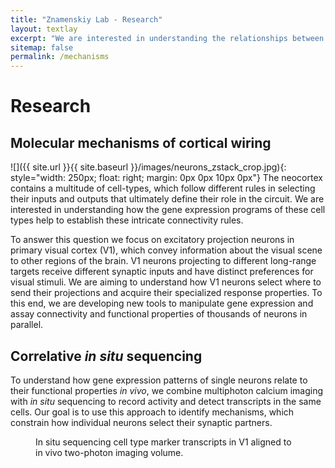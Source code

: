 ```yaml
---
title: "Znamenskiy Lab - Research"
layout: textlay
excerpt: "We are interested in understanding the relationships between gene expression, connectivity and function of cortical neurons."
sitemap: false
permalink: /mechanisms
---
```

# Research

## Molecular mechanisms of cortical wiring
![]({{ site.url }}{{ site.baseurl }}/images/neurons_zstack_crop.jpg){: style="width: 250px; float: right; margin: 0px 0px 10px 0px"}
The neocortex contains a multitude of cell-types, which follow different rules in
selecting their inputs and outputs that ultimately define their role in the circuit.
We are interested in understanding how the gene expression programs of these cell
types help to establish these intricate connectivity rules.

To answer this question we focus on excitatory projection neurons in primary
visual cortex (V1), which convey information about the visual scene to other
regions of the brain. V1 neurons projecting to different long-range targets receive
different synaptic inputs and have distinct preferences for visual stimuli. We
are aiming to understand how V1 neurons select where to send their projections
and acquire their specialized response properties. To this end, we are
developing new tools to manipulate gene expression and assay connectivity and
functional properties of thousands of neurons in parallel.

## Correlative *in situ* sequencing
To understand how gene expression patterns of single neurons relate to their 
functional properties *in vivo*, we combine multiphoton calcium imaging with
*in situ* sequencing to record activity and detect transcripts in the same cells.
Our goal is to use this approach to identify mechanisms, which constrain how 
individual neurons select their synaptic partners.

<figure class="figure text-center">
<img src="{{ site.url }}{{ site.baseurl }}/images/invivo_exvivo.png" class="img-thumbnail w-75" alt="">
<figcaption class="figure-caption">In situ sequencing cell type marker transcripts in V1 aligned to in vivo two-photon imaging volume.</figcaption>
</figure>



